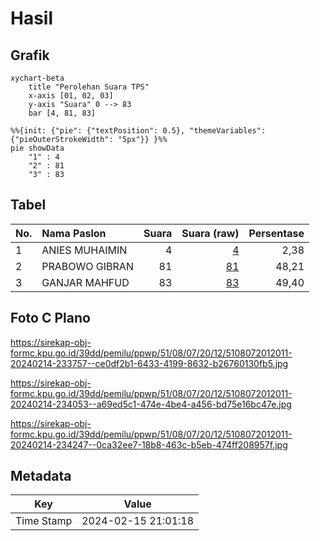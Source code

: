 # Hasil

## Grafik

```mermaid
xychart-beta
    title "Perolehan Suara TPS"
    x-axis [01, 02, 03]
    y-axis "Suara" 0 --> 83
    bar [4, 81, 83]
```

```mermaid
%%{init: {"pie": {"textPosition": 0.5}, "themeVariables": {"pieOuterStrokeWidth": "5px"}} }%%
pie showData
    "1" : 4
    "2" : 81
    "3" : 83
```

## Tabel

| No. | Nama Paslon    | Suara | Suara (raw) | Persentase |
|:--- |:-------------- | -----:| -----------:| ----------:|
| 1   | ANIES MUHAIMIN | 4     | [4][p-1]    | 2,38       |
| 2   | PRABOWO GIBRAN | 81    | [81][p-2]   | 48,21      |
| 3   | GANJAR MAHFUD  | 83    | [83][p-3]   | 49,40      |


[p-1]: https://github.com/gigit-pemilu/pemilu-2024-51-bali/blob/main/pilpres/hitung-suara/sub/51-bali/sub/08-buleleng/sub/07-sawan/sub/2012-sangsit/sub/011-tps/sub/paslon-1.txt
[p-2]: https://github.com/gigit-pemilu/pemilu-2024-51-bali/blob/main/pilpres/hitung-suara/sub/51-bali/sub/08-buleleng/sub/07-sawan/sub/2012-sangsit/sub/011-tps/sub/paslon-2.txt
[p-3]: https://github.com/gigit-pemilu/pemilu-2024-51-bali/blob/main/pilpres/hitung-suara/sub/51-bali/sub/08-buleleng/sub/07-sawan/sub/2012-sangsit/sub/011-tps/sub/paslon-3.txt

## Foto C Plano

https://sirekap-obj-formc.kpu.go.id/39dd/pemilu/ppwp/51/08/07/20/12/5108072012011-20240214-233757--ce0df2b1-6433-4199-8632-b26760130fb5.jpg

https://sirekap-obj-formc.kpu.go.id/39dd/pemilu/ppwp/51/08/07/20/12/5108072012011-20240214-234053--a69ed5c1-474e-4be4-a456-bd75e16bc47e.jpg

https://sirekap-obj-formc.kpu.go.id/39dd/pemilu/ppwp/51/08/07/20/12/5108072012011-20240214-234247--0ca32ee7-18b8-463c-b5eb-474ff208957f.jpg


## Metadata

| Key        | Value               |
| ---------- | ------------------- |
| Time Stamp | 2024-02-15 21:01:18 |



